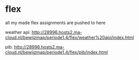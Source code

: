 # flex

all my made flex assignments are pushed to here

weather api: http://28996.hosts2.ma-cloud.nl/bewijzmap/periode1.4/flex/weather%20api/index.html 

pib: http://28996.hosts2.ma-cloud.nl/bewijzmap/periode1.4/flex/pib/index.html 
